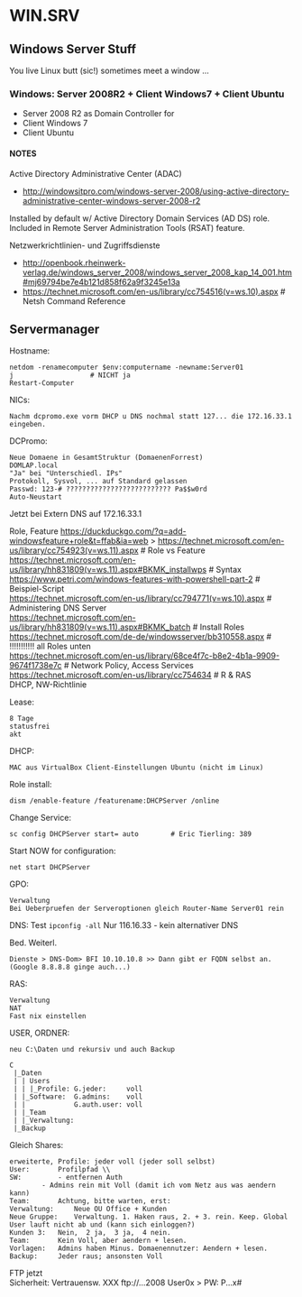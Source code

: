 # WIN.SRV
## Windows Server Stuff

You live Linux butt (sic!) sometimes meet a window ...

### Windows: Server 2008R2 + Client Windows7 + Client Ubuntu

- Server 2008 R2 as Domain Controller for
- Client Windows 7
- Client Ubuntu

#### NOTES

Active Directory Administrative Center (ADAC)  
- http://windowsitpro.com/windows-server-2008/using-active-directory-administrative-center-windows-server-2008-r2

Installed by default w/ Active Directory Domain Services (AD DS) role.  
Included in Remote Server Administration Tools (RSAT) feature.

Netzwerkrichtlinien- und Zugriffsdienste  
- http://openbook.rheinwerk-verlag.de/windows_server_2008/windows_server_2008_kap_14_001.htm#mj69794be7e4b121d858f62a9f3245e13a
- https://technet.microsoft.com/en-us/library/cc754516(v=ws.10).aspx		# Netsh Command Reference


Servermanager
------------------

Hostname:

	netdom -renamecomputer $env:computername -newname:Server01
	j 					# NICHT ja
	Restart-Computer


NICs:

	Nachm dcpromo.exe vorm DHCP u DNS nochmal statt 127... die 172.16.33.1 eingeben.


DCPromo:

	Neue Domaene in GesamtStruktur (DomaenenForrest)
	DOMLAP.local
	"Ja" bei "Unterschiedl. IPs"
	Protokoll, Sysvol, ... auf Standard gelassen
	Passwd: 123-# ?????????????????????????? Pa$$w0rd
	Auto-Neustart

Jetzt bei Extern DNS auf 172.16.33.1

Role, Feature
	https://duckduckgo.com/?q=add-windowsfeature+role&t=ffab&ia=web
	>
	https://technet.microsoft.com/en-us/library/cc754923(v=ws.11).aspx                      # Role vs Feature  
	https://technet.microsoft.com/en-us/library/hh831809(v=ws.11).aspx#BKMK_installwps      # Syntax  
	https://www.petri.com/windows-features-with-powershell-part-2				# Beispiel-Script  
	https://technet.microsoft.com/en-us/library/cc794771(v=ws.10).aspx			# Administering DNS Server  
	https://technet.microsoft.com/en-us/library/hh831809(v=ws.11).aspx#BKMK_batch		# Install Roles  
	https://technet.microsoft.com/de-de/windowsserver/bb310558.aspx				# !!!!!!!!!!! all Roles unten  
	https://technet.microsoft.com/en-us/library/68ce4f7c-b8e2-4b1a-9909-9674f1738e7c        # Network Policy, Access Services  
	https://technet.microsoft.com/en-us/library/cc754634                                    # R & RAS  
	DHCP, NW-Richtlinie  

Lease:

	8 Tage  
	statusfrei  
	akt  

DHCP:

	MAC aus VirtualBox Client-Einstellungen Ubuntu (nicht im Linux)
	
Role install:

	dism /enable-feature /featurename:DHCPServer /online
	
Change Service:  

	sc config DHCPServer start= auto		# Eric Tierling: 389
	
Start NOW for configuration:  

	net start DHCPServer

GPO:  

	Verwaltung  
	Bei Ueberpruefen der Serveroptionen gleich Router-Name Server01 rein

DNS:
	Test
	```
	ipconfig -all
	```
	Nur 116.16.33 - kein alternativer DNS

Bed. Weiterl.

	Dienste > DNS-Dom> BFI 10.10.10.8 >> Dann gibt er FQDN selbst an.
	(Google 8.8.8.8 ginge auch...)

RAS:  

	Verwaltung
	NAT
	Fast nix einstellen

USER, ORDNER:

	neu C:\Daten und rekursiv und auch Backup

	C
	 |_Daten	
	 | | Users
	 | | |_Profile: G.jeder:     voll
	 | |_Software:  G.admins:    voll
	 | |            G.auth.user: voll 
	 | |_Team
	 | |_Verwaltung: 
	 |_Backup
   

Gleich Shares:  

	erweiterte, Profile: jeder voll (jeder soll selbst)  
	User: 		Profilpfad \\  
	SW: 		- entfernen Auth  
			- Admins rein mit Voll (damit ich vom Netz aus was aendern kann)  
	Team: 		Achtung, bitte warten, erst:  
	Verwaltung: 	Neue OU Office + Kunden  
	Neue Gruppe: 	Verwaltung. 1. Haken raus, 2. + 3. rein. Keep. Global User lauft nicht ab und (kann sich einloggen?)  
	Kunden 3: 	Nein,  2 ja,  3 ja,  4 nein.  
	Team:		Kein Voll, aber aendern + lesen.  
	Vorlagen: 	Admins haben Minus. Domaenennutzer: Aendern + lesen.  
	Backup: 	Jeder raus; ansonsten Voll  

FTP jetzt  
	Sicherheit: Vertrauensw. XXX ftp://...2008
	User0x > PW: P...x#
